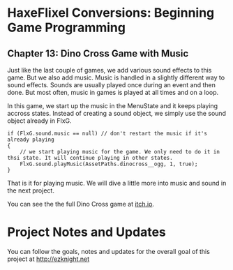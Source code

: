# HaxeFlixel Conversions: Beginning Game Programming
## Chapter 13: Dino Cross Game with Music

Just like the last couple of games, we add various sound effects to this game. But we also add music. Music is handled in a slightly different way to sound effects. Sounds are usually played once during an event and then done. But most often, music in games is played at all times and on a loop.

In this game, we start up the music in the MenuState and it keeps playing accross states. Instead of creating a sound object, we simply use the sound object already in FlxG. 

```
if (FlxG.sound.music == null) // don't restart the music if it's already playing
{
    // we start playing music for the game. We only need to do it in thsi state. It will continue playing in other states.
    FlxG.sound.playMusic(AssetPaths.dinocross__ogg, 1, true);
}
```

That is it for playing music. We will dive a little more into music and sound in the next project.

You can see the the full Dino Cross game at [itch.io](https://heroofdermwood.itch.io/bgp-dino-cross).

# Project Notes and Updates
You can follow the goals, notes and updates for the overall goal of this project at  http://ezknight.net